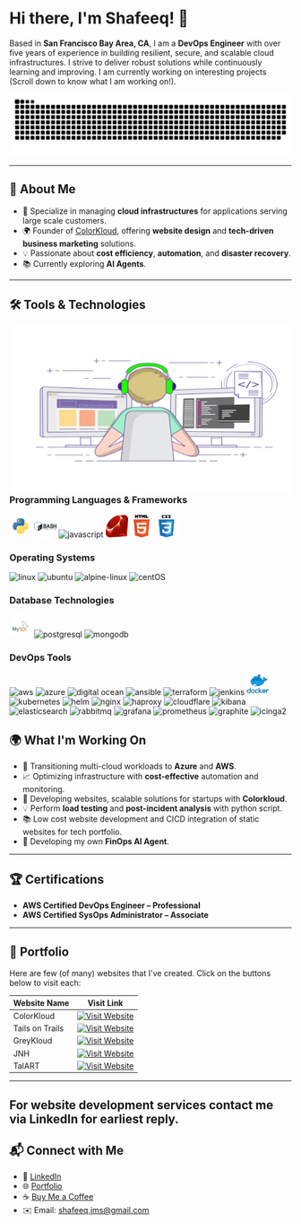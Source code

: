 # Hi there, I'm Shafeeq! 👋  

Based in **San Francisco Bay Area, CA**, I am a **DevOps Engineer** with over five years of experience in building resilient, secure, and scalable cloud infrastructures. I strive to deliver robust solutions while continuously learning and improving. I am currently working on interesting projects (Scroll down to know what I am working on!).

<picture>
  <source media="(prefers-color-scheme: dark)" srcset="github-snake-dark.svg" />
  <source media="(prefers-color-scheme: light)" srcset="github-snake.svg" />
  <img alt="github-snake" src="github-snake.svg" />
</picture>

---

## 🌟 **About Me**  
- 🚀 Specialize in managing **cloud infrastructures** for applications serving large scale customers.  
- 🌍 Founder of [ColorKloud](https://colorkloud.us), offering **website design** and **tech-driven business marketing** solutions.  
- 💡 Passionate about **cost efficiency**, **automation**, and **disaster recovery**.  
- 📚 Currently exploring **AI Agents**.  

---

## 🛠️ **Tools & Technologies**  

<!-- GIF -->
<img align="right" height="300" width="500" src="https://raw.githubusercontent.com/mikonoid/mikonoid/main/images/gifs/coder3.gif" />


### Programming Languages & Frameworks
<p align="left">
  <img src="https://raw.githubusercontent.com/github/explore/80688e429a7d4ef2fca1e82350fe8e3517d3494d/topics/python/python.png" alt="python" title="Python" width="40" height="40"/> <img src="https://raw.githubusercontent.com/github/explore/37c71fdca4e12086faf8c7009793d2eb588c914e/topics/bash/bash.png" alt="bash" title="Bash" width="40" height="40"/> <img src="https://www.vectorlogo.zone/logos/javascript/javascript-icon.svg" alt="javascript" title="JavaScript" width="40" height="40"/> <img src="https://raw.githubusercontent.com/github/explore/80688e429a7d4ef2fca1e82350fe8e3517d3494d/topics/ruby/ruby.png" alt="ruby" title="ruby" width="40" height="40"/> <img src="https://raw.githubusercontent.com/github/explore/80688e429a7d4ef2fca1e82350fe8e3517d3494d/topics/html/html.png" alt="html" title="HTML" width="40" height="40"/> <img src="https://raw.githubusercontent.com/github/explore/379d49236d826364be968345e0a085d044108cff/topics/css/css.png" alt="css" title="CSS" width="40" height="40"/>
</p>

### Operating Systems
<p align="left"> <img src="https://www.vectorlogo.zone/logos/linux/linux-icon.svg" alt="linux" title="Linux" width="40" height="40"/> <img src="https://www.vectorlogo.zone/logos/ubuntu/ubuntu-icon.svg" alt="ubuntu" title="Ubuntu" width="40" height="40"/> <img src="https://www.vectorlogo.zone/logos/alpinelinux/alpinelinux-icon.svg" alt="alpine-linux" title="Alpine Linux" width="40" height="40"/> <img src="https://www.vectorlogo.zone/logos/centos/centos-icon.svg" alt="centOS" title="CentOS" width="40" height="40"/> </p>

### Database Technologies
<p align="left"> <img src="https://raw.githubusercontent.com/github/explore/379d49236d826364be968345e0a085d044108cff/topics/mysql/mysql.png" alt="mysql" title="MySQL" width="40" height="40"/> <img src="https://www.vectorlogo.zone/logos/postgresql/postgresql-icon.svg" alt="postgresql" title="PostgreSQL" width="40" height="40"/> <img src="https://www.vectorlogo.zone/logos/mongodb/mongodb-icon.svg" alt="mongodb" title="MongoDB" width="40" height="40"/> </p> 

### DevOps Tools
<p align="left">
  <img src="https://www.vectorlogo.zone/logos/amazon_aws/amazon_aws-icon.svg" alt="aws" title="aws" width="40" height="40"/>  
  <img src="https://www.vectorlogo.zone/logos/microsoft_azure/microsoft_azure-icon.svg" alt="azure" title="azure" width="40" height="40"/>  
  <img src="https://www.vectorlogo.zone/logos/digitalocean/digitalocean-icon.svg" alt="digital ocean" title="digital ocean" width="40" height="40"/>
  <img src="https://www.vectorlogo.zone/logos/ansible/ansible-icon.svg" alt="ansible" title="ansible" width="40" height="40"/> 
  <img src="https://www.vectorlogo.zone/logos/terraformio/terraformio-icon.svg" alt="terraform" title="terraform" width="40" height="40"/> 
  <img src="https://www.vectorlogo.zone/logos/jenkins/jenkins-icon.svg" alt="jenkins" title="jenkins" width="40" height="40"/> 
  <img src="https://raw.githubusercontent.com/github/explore/80688e429a7d4ef2fca1e82350fe8e3517d3494d/topics/docker/docker.png" alt="docker" title="docker" width="40" height="40"/>  
  <img src="https://www.vectorlogo.zone/logos/kubernetes/kubernetes-icon.svg" alt="kubernetes" title="kubernetes" width="40" height="40"/>  
  <img src="https://www.vectorlogo.zone/logos/helmsh/helmsh-icon.svg" alt="helm" title="helm" width="40" height="40"/>  
  <img src="https://www.vectorlogo.zone/logos/nginx/nginx-icon.svg" alt="nginx" title="nginx" width="40" height="40"/>  
  <img src="https://www.vectorlogo.zone/logos/haproxy/haproxy-icon.svg" alt="haproxy" title="haproxy" width="40" height="40"/>  
  <img src="https://www.vectorlogo.zone/logos/cloudflare/cloudflare-icon.svg" alt="cloudflare" title="cloudflare" width="40" height="40"/>  
  <img src="https://www.vectorlogo.zone/logos/elasticco_kibana/elasticco_kibana-icon.svg" alt="kibana" title="kibana" width="40" height="40"/> 
  <img src="https://www.vectorlogo.zone/logos/elastic/elastic-icon.svg" alt="elasticsearch" title="Elasticsearch" width="40" height="40"/>
  <img src="https://www.vectorlogo.zone/logos/rabbitmq/rabbitmq-icon.svg" alt="rabbitmq" title="rabbitmq" width="40" height="40"/>  
  <img src="https://www.vectorlogo.zone/logos/grafana/grafana-icon.svg" alt="grafana" title="grafana" width="40" height="40"/>  
  <img src="https://www.vectorlogo.zone/logos/prometheusio/prometheusio-icon.svg" alt="prometheus" title="prometheus" width="40" height="40"/>  
  <img src="https://www.vectorlogo.zone/logos/graphiteapp/graphiteapp-icon.svg" alt="graphite" title="graphite" width="40" height="40"/>  
  <img src="https://www.vectorlogo.zone/logos/icinga/icinga-icon.svg" alt="icinga2" title="icinga2" width="40" height="40"/>  
</p>


## 🌍 **What I'm Working On**  
- 🚧 Transitioning multi-cloud workloads to **Azure** and **AWS**.  
- 📈 Optimizing infrastructure with **cost-effective** automation and monitoring.  
- 🌱 Developing websites, scalable solutions for startups with **Colorkloud**.  
- 💡 Perform **load testing** and **post-incident analysis** with python script.
- 📚 Low cost website development and CICD integration of static websites for tech portfolio.
- 🚀 Developing my own **FinOps AI Agent**.

---

## 🏆 **Certifications**  
- **AWS Certified DevOps Engineer – Professional**  
- **AWS Certified SysOps Administrator – Associate**

---
## 🌟 Portfolio

Here are few (of many) websites that I've created. Click on the buttons below to visit each:

| Website Name     | Visit Link                                                                 |
|------------------|---------------------------------------------------------------------------|
| ColorKloud      | [![Visit Website](https://img.shields.io/badge/Visit-Portfolio%201-blue)](https://colorkloud.us) |
| Tails on Trails      | [![Visit Website](https://img.shields.io/badge/Visit-Portfolio%202-blue)](https://tails.colorkloud.us) |
| GreyKloud      | [![Visit Website](https://img.shields.io/badge/Visit-Portfolio%203-blue)](https://grey.colorkloud.us) |
| JNH      | [![Visit Website](https://img.shields.io/badge/Visit-Portfolio%204-blue)](https://jn.colorkloud.us) |
| TalART      | [![Visit Website](https://img.shields.io/badge/Visit-Portfolio%204-blue)](https://talart.colorkloud.us) |
---
For website development services contact me via LinkedIn for earliest reply.
---

## 📬 **Connect with Me**  
- 💼 [LinkedIn](https://www.linkedin.com/in/shafeeq-ahamed-devops/)  
- 🌐 [Portfolio](https://colorkloud.us)  
- ☕ [Buy Me a Coffee](https://buymeacoffee.com/colorkloud)  
- ✉️ Email: shafeeq.jms@gmail.com




